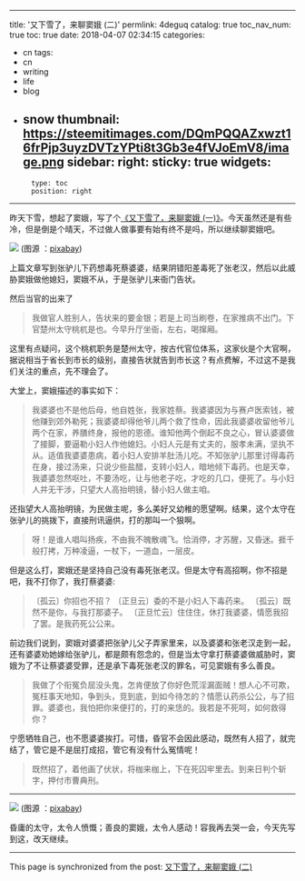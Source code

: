 
---
title: '又下雪了，来聊窦娥  (二)'
permlink: 4deguq
catalog: true
toc_nav_num: true
toc: true
date: 2018-04-07 02:34:15
categories:
- cn
tags:
- cn
- writing
- life
- blog
- snow
thumbnail: https://steemitimages.com/DQmPQQAZxwzt16frPjp3uyzDVTzYPti8t3Gb3e4fVJoEmV8/image.png
sidebar:
    right:
        sticky: true
widgets:
    -
        type: toc
        position: right
---


昨天下雪，想起了窦娥，写了个[《又下雪了，来聊窦娥  (一)》](https://steemit.com/cn/@oflyhigh/3qcmew)。今天虽然还是有些冷，但是倒是个晴天，不过做人做事要有始有终不是吗，所以继续聊窦娥吧。

![](https://steemitimages.com/DQmPQQAZxwzt16frPjp3uyzDVTzYPti8t3Gb3e4fVJoEmV8/image.png)
(图源 ：[pixabay](https://pixabay.com/))

上篇文章写到张驴儿下药想毒死蔡婆婆，结果阴错阳差毒死了张老汉，然后以此威胁窦娥做他媳妇，窦娥不从，于是张驴儿来衙门告状。

然后当官的出来了
>我做官人胜别人，告状来的要金银；若是上司当刷卷，在家推病不出门。下官楚州太守桃杌是也。今早升厅坐衙，左右，喝撺厢。

这里有点疑问，这个桃杌职务是楚州太守，按古代官位体系，这家伙是个大官啊，据说相当于省长到市长的级别，直接告状就告到市长这？有点费解，不过这不是我们关注的重点，先不理会了。

大堂上，窦娥描述的事实如下：
>我婆婆也不是他后母，他自姓张，我家姓蔡。我婆婆因为与赛卢医索钱，被他赚到郊外勒死；我婆婆却得他爷儿两个救了性命，因此我婆婆收留他爷儿两个在家，养膳终身，报他的恩德。谁知他两个倒起不良之心，冒认婆婆做了接脚，要逼勒小妇人作他媳妇。小妇人元是有丈夫的，服孝未满，坚执不从。适值我婆婆患病，着小妇人安排羊肚汤儿吃。不知张驴儿那里讨得毒药在身，接过汤来，只说少些盐醋，支转小妇人，暗地倾下毒药。也是天幸，我婆婆忽然呕吐，不要汤吃，让与他老子吃，才吃的几口，便死了。与小妇人并无干涉，只望大人高抬明镜，替小妇人做主咱。

还指望大人高抬明镜，为民做主呢，多么美好又幼稚的愿望啊。结果，这个太守在张驴儿的挑拨下，直接刑讯逼供，打的那叫一个狠啊。

>呀！是谁人唱叫扬疾，不由我不魄散魂飞。恰消停，才苏醒，又昏迷。捱千般打拷，万种凌逼，一杖下，一道血，一层皮。

但是这么打，窦娥还是坚持自己没有毒死张老汉。但是太守有高招啊，你不招是吧，我不打你了，我打蔡婆婆:
>〔孤云〕你招也不招？
〔正旦云〕委的不是小妇人下毒药来。
〔孤云〕既然不是你，与我打那婆子。
〔正旦忙云〕住住住，休打我婆婆，情愿我招了罢。是我药死公公来。

前边我们说到，窦娥对婆婆把张驴儿父子弄家里来，以及婆婆和张老汉走到一起，还有婆婆劝她嫁给张驴儿，都是颇有怨念的，但是当太守拿打蔡婆婆做威胁时，窦娥为了不让蔡婆婆受罪，还是承下毒死张老汉的罪名，可见窦娥有多么善良。

>我做了个衔冤负屈没头鬼，怎肯便放了你好色荒淫漏面贼！想人心不可欺，冤枉事天地知，争到头，竞到底，到如今待怎的？情愿认药杀公公，与了招罪。婆婆也，我怕把你来便打的，打的来恁的。我若是不死呵，如何救得你？

宁愿牺牲自己，也不愿婆婆挨打。可惜，昏官不会因此感动，既然有人招了，就完结了，管它是不是屈打成招，管它有没有什么冤情呢！

>既然招了，着他画了伏状，将枷来枷上，下在死囚牢里去。到来日判个斩字，押付市曹典刑。

---

![](https://steemitimages.com/DQmS7LfMHatcmXLeagyywHAvQ2ciELfvTZULb6oZDosTnou/image.png)
(图源 ：[pixabay](https://pixabay.com/))


昏庸的太守，太令人愤慨；善良的窦娥，太令人感动！容我再去哭一会，今天先写到这，改天继续。

- - -

This page is synchronized from the post: [又下雪了，来聊窦娥  (二)](https://steemit.com/@oflyhigh/4deguq)
